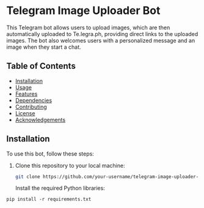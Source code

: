 # Telegram Image Uploader Bot

This Telegram bot allows users to upload images, which are then automatically uploaded to Te.legra.ph, providing direct links to the uploaded images. The bot also welcomes users with a personalized message and an image when they start a chat.

## Table of Contents

- [Installation](#installation)
- [Usage](#usage)
- [Features](#features)
- [Dependencies](#dependencies)
- [Contributing](#contributing)
- [License](#license)
- [Acknowledgements](#acknowledgements)

## Installation

To use this bot, follow these steps:

1. Clone this repository to your local machine:

   ```bash
   git clone https://github.com/your-username/telegram-image-uploader-bot.git

   ```

   Install the required Python libraries:

   
```
pip install -r requirements.txt
```
